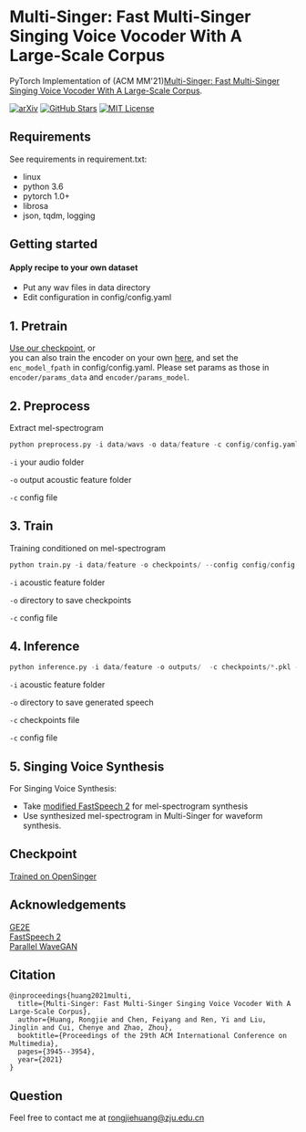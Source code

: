 # Multi-Singer: Fast Multi-Singer Singing Voice Vocoder With A Large-Scale Corpus

PyTorch Implementation of (ACM MM'21)[Multi-Singer: Fast Multi-Singer Singing Voice Vocoder With A Large-Scale Corpus](https://dl.acm.org/doi/pdf/10.1145/3474085.3475437).

[![arXiv](https://img.shields.io/badge/arXiv-Paper-<COLOR>.svg)](https://arxiv.org/abs/2112.10358)
[![GitHub Stars](https://img.shields.io/github/stars/Rongjiehuang/Multi-Singer?style=social)](https://github.com/Rongjiehuang/Multi-Singer)
<a href="https://github.com/pytorch/fairseq/blob/main/LICENSE"><img alt="MIT License" src="https://img.shields.io/badge/license-MIT-blue.svg" /></a>

## Requirements
See requirements in requirement.txt:
- linux
- python 3.6 
- pytorch 1.0+
- librosa
- json, tqdm, logging



## Getting started

#### Apply recipe to your own dataset

- Put any wav files in data directory
- Edit configuration in config/config.yaml


## 1. Pretrain
[Use our checkpoint](https://github.com/Rongjiehuang/Multi-Singer/blob/main/pretrained1.pt), or\
you can also train the encoder on your own [here](https://github.com/dipjyoti92/speaker_embeddings_GE2E), and set the ```enc_model_fpath``` in config/config.yaml. Please set params as those in ```encoder/params_data``` and ```encoder/params_model```.

## 2. Preprocess

Extract mel-spectrogram

```python
python preprocess.py -i data/wavs -o data/feature -c config/config.yaml
```

`-i`  your audio folder

`-o` output acoustic feature folder

`-c` config file



## 3. Train

Training conditioned on mel-spectrogram

```python
python train.py -i data/feature -o checkpoints/ --config config/config.yaml
```

`-i` acoustic feature folder

`-o` directory to save checkpoints

`-c`  config file

## 4. Inference

```python
python inference.py -i data/feature -o outputs/  -c checkpoints/*.pkl -g config/config.yaml
```

`-i` acoustic feature folder

`-o` directory to save generated speech

`-c` checkpoints file

`-c`  config file

## 5. Singing Voice Synthesis
For Singing Voice Synthesis:
- Take [modified FastSpeech 2](https://github.com/ming024/FastSpeech2) for mel-spectrogram synthesis
- Use synthesized mel-spectrogram in Multi-Singer for waveform synthesis.

## Checkpoint
[Trained on OpenSinger](https://github.com/Rongjiehuang/Multi-Singer/blob/main/Basic.pkl)


## Acknowledgements
[GE2E](https://github.com/dipjyoti92/speaker_embeddings_GE2E)\
[FastSpeech 2](https://github.com/ming024/FastSpeech2)\
[Parallel WaveGAN](https://github.com/kan-bayashi/ParallelWaveGAN)


## Citation
```
@inproceedings{huang2021multi,
  title={Multi-Singer: Fast Multi-Singer Singing Voice Vocoder With A Large-Scale Corpus},
  author={Huang, Rongjie and Chen, Feiyang and Ren, Yi and Liu, Jinglin and Cui, Chenye and Zhao, Zhou},
  booktitle={Proceedings of the 29th ACM International Conference on Multimedia},
  pages={3945--3954},
  year={2021}
}
```

## Question
Feel free to contact me at rongjiehuang@zju.edu.cn
